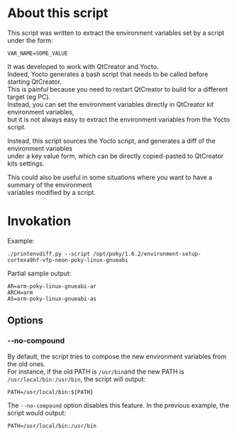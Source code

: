 # About this script

This script was written to extract the environment variables set by a script under the form:

    VAR_NAME=SOME_VALUE

It was developed to work with QtCreator and Yocto.  
Indeed, Yocto generates a bash script that needs to be called before starting QtCreator.  
This is painful because you need to restart QtCreator to build for a different target (eg PC).  
Instead, you can set the environment variables directly in QtCreator kit environment variables,  
but it is not always easy to extract the environment variables from the Yocto script.

Instead, this script sources the Yocto script, and generates a diff of the environment variables  
under a key value form, which can be directly copied-pasted to QtCreator kits settings.

This could also be useful in some situations where you want to have a summary of the environment  
variables modified by a script.

# Invokation

Example:

    ./printenvdiff.py --script /opt/poky/1.6.2/environment-setup-cortexa9hf-vfp-neon-poky-linux-gnueabi

Partial sample output:

    AR=arm-poky-linux-gnueabi-ar
    ARCH=arm
    AS=arm-poky-linux-gnueabi-as

## Options

### --no-compound

By default, the script tries to compose the new environment variables from the old ones.  
For instance, if the old PATH is ```/usr/bin```and the new PATH is ```/usr/local/bin:/usr/bin```,
the script will output:

    PATH=/usr/local/bin:${PATH}

The ```--no-compound``` option disables this feature. In the previous example, the script would output:

    PATH=/usr/local/bin:/usr/bin
